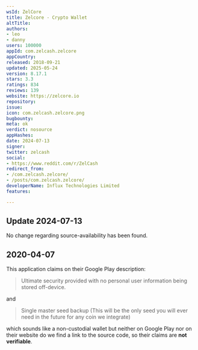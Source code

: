 ```yaml
---
wsId: ZelCore
title: Zelcore - Crypto Wallet
altTitle: 
authors:
- leo
- danny
users: 100000
appId: com.zelcash.zelcore
appCountry: 
released: 2018-09-21
updated: 2025-05-24
version: 8.17.1
stars: 3.3
ratings: 834
reviews: 139
website: https://zelcore.io
repository: 
issue: 
icon: com.zelcash.zelcore.png
bugbounty: 
meta: ok
verdict: nosource
appHashes: 
date: 2024-07-13
signer: 
twitter: zelcash
social:
- https://www.reddit.com/r/ZelCash
redirect_from:
- /com.zelcash.zelcore/
- /posts/com.zelcash.zelcore/
developerName: Influx Technologies Limited
features: 

---
```


## Update 2024-07-13

No change regarding source-availability has been found.

## 2020-04-07

This application claims on their Google Play description:

> Ultimate security provided with no personal user information being stored
> off-device.

and

> Single master seed backup (This will be the only seed you will ever need in
> the future for any coin we integrate)

which sounds like a non-custodial wallet but neither on Google Play nor on their
website do we find a link to the source code, so their claims are **not
verifiable**.
